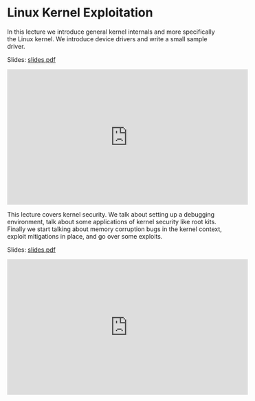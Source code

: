 # Linux Kernel Exploitation

In this lecture we introduce general kernel internals and more specifically the Linux kernel. We
introduce device drivers and write a small sample driver.

Slides: [slides.pdf](/resources/lecture_slides/kernel_1.pdf)

<center>
    <iframe width="560" height="315" src="https://www.youtube.com/embed/fLGRqrXw8dU" title="YouTube video player" frameborder="0" allow="accelerometer; autoplay; clipboard-write; encrypted-media; gyroscope; picture-in-picture; web-share" allowfullscreen></iframe>
</center>

This lecture covers kernel security. We talk about setting up a debugging environment, talk about
some applications of kernel security like root kits. Finally we start talking about memory
corruption bugs in the kernel context, exploit mitigations in place, and go over some exploits.

Slides: [slides.pdf](/resources/lecture_slides/kernel_2.pdf)

<center>
    <iframe width="560" height="315" src="https://www.youtube.com/embed/dZm581pe5fQ" title="YouTube video player" frameborder="0" allow="accelerometer; autoplay; clipboard-write; encrypted-media; gyroscope; picture-in-picture; web-share" allowfullscreen></iframe>
</center>
